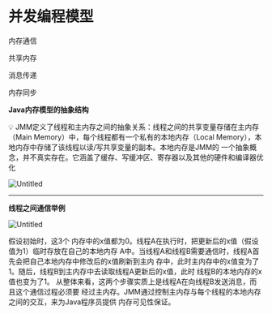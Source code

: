 # 并发编程模型

内存通信

共享内存

消息传递

内存同步

**Java内存模型的抽象结构**

<aside>
💡 JMM定义了线程和主内存之间的抽象关系：线程之间的共享变量存储在主内存（Main Memory）中，每个线程都有一个私有的本地内存（Local Memory），本地内存中存储了该线程以读/写共享变量的副本。本地内存是JMM的 一个抽象概念，并不真实存在。它涵盖了缓存、写缓冲区、寄存器以及其他的硬件和编译器优化

</aside>

![Untitled](/imgs/TheArtOfJavaConcurrentProgramming/并发编程模型1.png)

---

**线程之间通信举例**

![Untitled](/imgs/TheArtOfJavaConcurrentProgramming/并发编程模型2.png)

假设初始时，这3个 内存中的x值都为0。线程A在执行时，把更新后的x值（假设值为1）临时存放在自己的本地内存 A中。当线程A和线程B需要通信时，线程A首先会把自己本地内存中修改后的x值刷新到主内 存中，此时主内存中的x值变为了1。随后，线程B到主内存中去读取线程A更新后的x值，此时 线程B的本地内存的x值也变为了1。 从整体来看，这两个步骤实质上是线程A在向线程B发送消息，而且这个通信过程必须要 经过主内存。JMM通过控制主内存与每个线程的本地内存之间的交互，来为Java程序员提供 内存可见性保证。